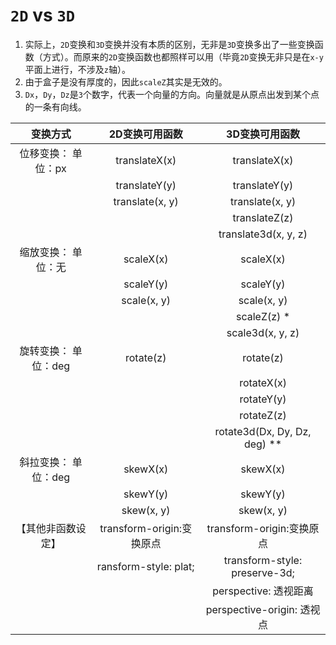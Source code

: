 # `2D` vs `3D`

1. 实际上，`2D`变换和`3D`变换并没有本质的区别，无非是`3D`变换多出了一些变换函数（方式）。而原来的`2D`变换函数也都照样可以用（毕竟`2D`变换无非只是在`x-y`平面上进行，不涉及`z`轴）。
2. 由于盒子是没有厚度的，因此`scaleZ`其实是无效的。
3. `Dx`，`Dy`，`Dz`是`3`个数字，代表一个向量的方向。向量就是从原点出发到某个点的一条有向线。

|      **变换方式**      |    **2D变换可用函数**     |      **3D变换可用函数**       |
| :--------------------: | :-----------------------: | :---------------------------: |
| 位移变换：   单位：px  |       translateX(x)       |         translateX(x)         |
|                        |       translateY(y)       |         translateY(y)         |
|                        |      translate(x, y)      |        translate(x, y)        |
|                        |                           |         translateZ(z)         |
|                        |                           |     translate3d(x, y, z)      |
| 缩放变换：    单位：无 |         scaleX(x)         |           scaleX(x)           |
|                        |         scaleY(y)         |           scaleY(y)           |
|                        |        scale(x, y)        |          scale(x, y)          |
|                        |                           |          scaleZ(z) *          |
|                        |                           |       scale3d(x, y, z)        |
| 旋转变换：   单位：deg |         rotate(z)         |           rotate(z)           |
|                        |                           |          rotateX(x)           |
|                        |                           |          rotateY(y)           |
|                        |                           |          rotateZ(z)           |
|                        |                           | rotate3d(Dx, Dy, Dz, deg) **  |
| 斜拉变换：   单位：deg |         skewX(x)          |           skewX(x)            |
|                        |         skewY(y)          |           skewY(y)            |
|                        |        skew(x, y)         |          skew(x, y)           |
|   【其他非函数设定】   | transform-origin:变换原点 |   transform-origin:变换原点   |
|                        |  ransform-style:   plat;  | transform-style: preserve-3d; |
|                        |                           |     perspective: 透视距离     |
|                        |                           |  perspective-origin: 透视点   |











